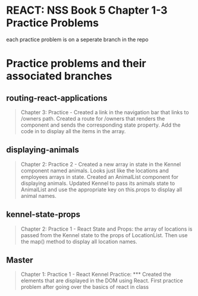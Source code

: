 # REACT: NSS Book 5 Chapter 1-3 Practice Problems
each practice problem is on a seperate branch in the repo

# Practice problems and their associated branches 

## routing-react-applications
> Chapter 3: Practice - Created a link in the navigation bar that links to /owners path.
Created a route for /owners that renders the <OwnerList> component and sends the corresponding state property.
Add the code in <OwnerList> to display all the items in the array.

## displaying-animals
> Chapter 2: Practice 2 - Created a new array in state in the Kennel component named animals. Looks just like the locations and employees arrays in state. Created an AnimalList component for displaying animals. Updated Kennel to pass its animals state to AnimalList and use the appropriate key on this.props to display all animal names.

## kennel-state-props
> Chapter 2: Practice 1 - React State and Props: the array of locations is passed from the Kennel state to the props of LocationList. Then use the map() method to display all location names.

## Master
> Chapter 1: Practice 1 - React Kennel Practice: *** Created the elements that are displayed in the DOM using React. First practice problem after going over the basics of react in class





